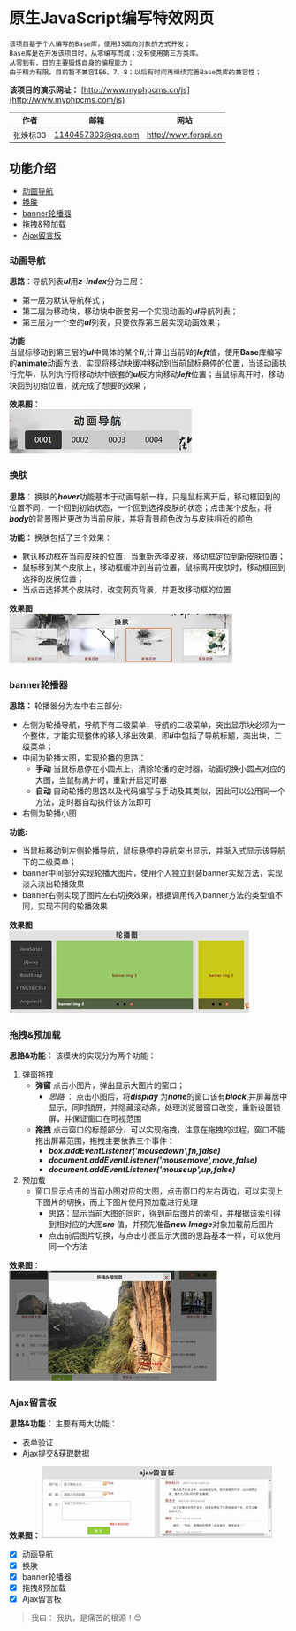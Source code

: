 # 原生JavaScript编写特效网页    
    
    该项目基于个人编写的Base库，使用JS面向对象的方式开发；  
    Base库是在开发该项目时，从零编写而成；没有使用第三方类库。  
    从零到有，目的主要锻炼自身的编程能力；  
    由于精力有限，目前暂不兼容IE6、7、8；以后有时间再继续完善Base类库的兼容性；  

**该项目的演示网址：** [http://www.myphpcms.cn/js](http://www.myphpcms.com/js)

|作者|邮箱|网站|  
|:---:|:---:|:---:  
|张焕标33|1140457303@qq.com|http://www.forapi.cn


## 功能介绍
* [动画导航](#动画导航)
* [换肤](#换肤)
* [banner轮播器](#banner轮播器)
* [拖拽&预加载](#拖拽&预加载)
* [Ajax留言板](#Ajax留言板)  

### 动画导航  

__思路__：导航列表***ul***用***z-index***分为三层：  
* 第一层为默认导航样式；
* 第二层为移动块，移动块中嵌套另一个实现动画的***ul***导航列表；
* 第三层为一个空的***ul***列表，只要依靠第三层实现动画效果；  

**功能**  
当鼠标移动到第三层的***ul***中具体的某个***li***,计算出当前***li***的***left***值，使用**Base**库编写的**animate**动画方法，实现将移动块缓冲移动到当前鼠标悬停的位置，当该动画执行完毕，队列执行将移动块中嵌套的***ul***反方向移动***left***位置；当鼠标离开时，移动块回到初始位置，就完成了想要的效果；  

__效果图：__  
![动画导航][nav]  

### 换肤 
__思路__： 换肤的***hover***功能基本于动画导航一样，只是鼠标离开后，移动框回到的位置不同，一个回到初始状态，一个回到选择皮肤的状态；点击某个皮肤，将***body***的背景图片更改为当前皮肤，并将背景颜色改为与皮肤相近的颜色

__功能：__ 换肤包括了三个效果：  
* 默认移动框在当前皮肤的位置，当重新选择皮肤，移动框定位到新皮肤位置；
* 鼠标移到某个皮肤上，移动框缓冲到当前位置，鼠标离开皮肤时，移动框回到选择的皮肤位置；
* 当点击选择某个皮肤时，改变网页背景，并更改移动框的位置  

**效果图**  
![换肤][skin]  

### banner轮播器  
**思路：**  轮播器分为左中右三部分:  
* 左侧为轮播导航，导航下有二级菜单，导航的二级菜单，突出显示块必须为一个整体，才能实现整体的移入移出效果，即***li***中包括了导航标题，突出块，二级菜单；
* 中间为轮播大图，实现轮播的思路：  
    * **手动** 当鼠标悬停在小圆点上，清除轮播的定时器，动画切换小圆点对应的大图，当鼠标离开时，重新开启定时器
    * **自动**  自动轮播的思路以及代码编写与手动及其类似，因此可以公用同一个方法，定时器自动执行该方法即可
* 右侧为轮播小图

__功能:__  
* 当鼠标移动到左侧轮播导航，鼠标悬停的导航突出显示，并渐入式显示该导航下的二级菜单；
* banner中间部分实现轮播大图片，使用个人独立封装banner实现方法，实现淡入淡出轮播效果
* banner右侧实现了图片左右切换效果，根据调用传入banner方法的类型值不同，实现不同的轮播效果    

**效果图**  
![banner轮播器][banner]   

### 拖拽&预加载

**思路&功能：** 该模块的实现分为两个功能：
1. 弹窗拖拽
    * **弹窗** 点击小图片，弹出显示大图片的窗口；
        * *思路* ： 点击小图后，将***display*** 为***none***的窗口该有***block***,并屏幕居中显示，同时锁屏，并隐藏滚动条，处理浏览器窗口改变，重新设置锁屏，并保证窗口在可视范围
    * **拖拽** 点击窗口的标题部分，可以实现拖拽，注意在拖拽的过程，窗口不能拖出屏幕范围，拖拽主要依靠三个事件：  
        * ***box.addEventListener('mousedown',fn,false)***
        * ***document.addEventListener('mousemove',move,false)***
        * ***document.addEventListener('mouseup',up,false)***
2. 预加载
    * 窗口显示点击的当前小图对应的大图，点击窗口的左右两边，可以实现上下图片的切换，而上下图片使用预加载进行处理
        - 思路：显示当前大图的同时，得到前后图片的索引，并根据该索引得到相对应的大图***src*** 值，并预先准备***new Image***对象加载前后图片
        * 点击前后图片切换，与点击小图显示大图的思路基本一样，可以使用同一个方法  

**效果图**：  
![拖拽&预加载][drag]  

### Ajax留言板  
**思路&功能：** 主要有两大功能：
* 表单验证
* Ajax提交&获取数据

**效果图：**
![Ajax留言板][mes]

- [x] 动画导航
- [x] 换肤
- [x] banner轮播器
- [x] 拖拽&预加载
- [x] Ajax留言板
> 我曰： 我执，是痛苦的根源！:blush:

[nav]:https://github.com/zhb333/JS-project/raw/master/readme/nav.jpg "动画导航"
[skin]:https://github.com/zhb333/JS-project/raw/master/readme/skin.jpg "换肤"
[banner]:https://github.com/zhb333/JS-project/raw/master/readme/banner.jpg "banner轮播器"
[drag]:https://github.com/zhb333/JS-project/raw/master/readme/drag.jpg "动画导航"
[mes]:https://github.com/zhb333/JS-project/raw/master/readme/mes.jpg "动画导航"

